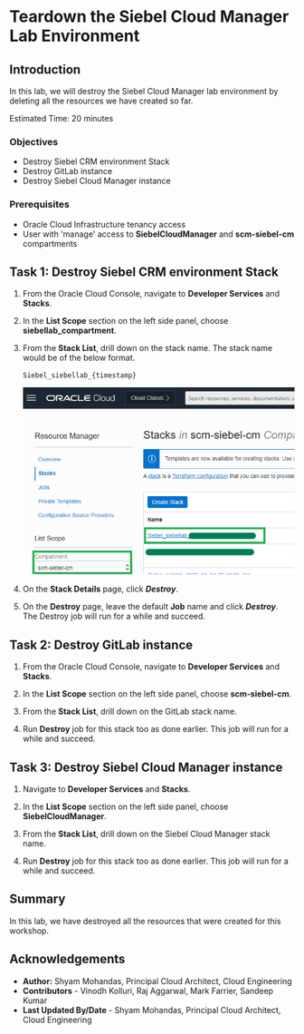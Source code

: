 # Teardown the Siebel Cloud Manager Lab Environment

## Introduction

In this lab, we will destroy the Siebel Cloud Manager lab environment by deleting all the resources we have created so far.

Estimated Time: 20 minutes

### Objectives
* Destroy Siebel CRM environment Stack
* Destroy GitLab instance
* Destroy Siebel Cloud Manager instance

### Prerequisites
* Oracle Cloud Infrastructure tenancy access
* User with 'manage' access to **SiebelCloudManager** and **scm-siebel-cm** compartments

## Task 1: Destroy Siebel CRM environment Stack

1. From the Oracle Cloud Console, navigate to **Developer Services** and **Stacks**.

2. In the **List Scope** section on the left side panel, choose **siebellab_compartment**.

3. From the **Stack List**, drill down on the stack name. The stack name would be of the below format.

   ```
   Siebel_siebellab_{timestamp}
   ```

   ![Stack Drilldown](./images/stack-drilldown.png)

4. On the **Stack Details** page, click ***Destroy***.

5. On the **Destroy** page, leave the default **Job** name and click ***Destroy***. The Destroy job will run for a while and succeed.

## Task 2: Destroy GitLab instance

1. From the Oracle Cloud Console, navigate to **Developer Services** and **Stacks**.

2. In the **List Scope** section on the left side panel, choose **scm-siebel-cm**.

3. From the **Stack List**, drill down on the GitLab stack name.

4. Run **Destroy** job for this stack too as done earlier. This job will run for a while and succeed.

## Task 3: Destroy Siebel Cloud Manager instance

1. Navigate to **Developer Services** and **Stacks**.

2. In the **List Scope** section on the left side panel, choose **SiebelCloudManager**.

3. From the **Stack List**, drill down on the Siebel Cloud Manager stack name.

4. Run **Destroy** job for this stack too as done earlier. This job will run for a while and succeed.

## Summary

In this lab, we have destroyed all the resources that were created for this workshop.
## Acknowledgements

* **Author:** Shyam Mohandas, Principal Cloud Architect, Cloud Engineering
* **Contributors** - Vinodh Kolluri, Raj Aggarwal, Mark Farrier, Sandeep Kumar
* **Last Updated By/Date** - Shyam Mohandas, Principal Cloud Architect, Cloud Engineering